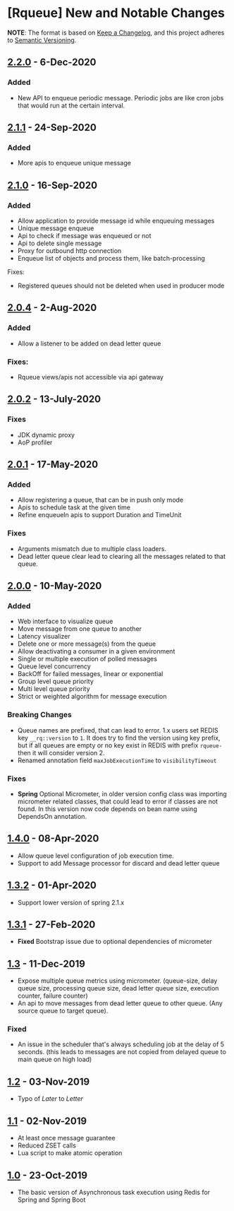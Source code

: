 # [Rqueue] New and Notable Changes

**NOTE**: The format is based on [Keep a Changelog](https://keepachangelog.com/en/1.0.0/), and this project adheres to [Semantic Versioning](https://semver.org/spec/v2.0.0.html).

## [2.2.0] - 6-Dec-2020
### Added
* New API to enqueue periodic message. Periodic jobs are like cron jobs that would run at the certain interval.

## [2.1.1] - 24-Sep-2020
### Added
* More apis to enqueue unique message

## [2.1.0] - 16-Sep-2020
### Added
* Allow application to provide message id while enqueuing messages
* Unique message enqueue
* Api to check if message was enqueued or not
* Api to delete single message
* Proxy for outbound http connection
* Enqueue list of objects and process them, like batch-processing

Fixes:
* Registered queues should not be deleted when used in producer mode

## [2.0.4] - 2-Aug-2020

### Added
- Allow a listener to be added on dead letter queue 

### Fixes:
- Rqueue views/apis not accessible via api gateway


## [2.0.2] - 13-July-2020

### Fixes
- JDK dynamic proxy
- AoP profiler

## [2.0.1] - 17-May-2020

### Added
- Allow registering a queue, that can be in push only mode
- Apis to schedule task at the given time 
- Refine enqueueIn apis to support Duration and TimeUnit

### Fixes
- Arguments mismatch due to multiple class loaders.
- Dead letter queue clear lead to clearing all the messages related to that queue. 


## [2.0.0] - 10-May-2020
### Added
- Web interface to visualize queue
- Move message from one queue to another
- Latency visualizer
- Delete one or more message(s) from the queue
- Allow deactivating a consumer in a given environment
- Single or multiple execution of polled messages
- Queue level concurrency
- BackOff for failed messages, linear or exponential
- Group level queue priority
- Multi level queue priority
- Strict or weighted algorithm for message execution

### Breaking Changes
- Queue names are prefixed, that can lead to error.  1.x users set REDIS key `__rq::version` to `1`. It does try to find the version using key prefix, but if all queues are empty or no key exist in REDIS with prefix `rqueue-` then it will consider version 2.
- Renamed annotation field `maxJobExecutionTime` to `visibilityTimeout`

### Fixes
- **Spring** Optional Micrometer, in older version config class was importing micrometer related classes, that could lead to error if classes are not found. In this version now code depends on bean name using DependsOn annotation.

## [1.4.0] - 08-Apr-2020
* Allow queue level configuration of job execution time.
* Support to add Message processor for discard and dead letter queue

## [1.3.2] - 01-Apr-2020
* Support lower version of spring 2.1.x

## [1.3.1] - 27-Feb-2020
* **Fixed** Bootstrap issue due to optional dependencies of micrometer

## [1.3] - 11-Dec-2019
* Expose multiple queue metrics using micrometer. (queue-size, delay queue size, processing queue size, dead letter queue size, execution counter, failure counter)
* An api to move messages from dead letter queue to other queue. (Any source queue to target queue).

### Fixed
* An issue in the scheduler that's always scheduling job at the delay of 5 seconds. (this leads to messages are not copied from delayed queue to main queue on high load)


## [1.2] - 03-Nov-2019
* Typo of *Later* to *Letter*


## [1.1] - 02-Nov-2019
* At least once message guarantee
* Reduced ZSET calls
* Lua script to make atomic operation

## [1.0] - 23-Oct-2019
* The basic version of Asynchronous task execution using Redis for Spring and Spring Boot

[1.0]: https://repo1.maven.org/maven2/com/github/sonus21/rqueue/1.0-RELEASE
[1.1]: https://repo1.maven.org/maven2/com/github/sonus21/rqueue/1.1-RELEASE
[1.2]: https://repo1.maven.org/maven2/com/github/sonus21/rqueue/1.2-RELEASE
[1.3]: https://repo1.maven.org/maven2/com/github/sonus21/rqueue/1.3-RELEASE
[1.3.1]: https://repo1.maven.org/maven2/com/github/sonus21/rqueue/1.3.1-RELEASE
[1.3.2]: https://repo1.maven.org/maven2/com/github/sonus21/rqueue/1.3.2-RELEASE
[1.4.0]: https://repo1.maven.org/maven2/com/github/sonus21/rqueue/1.4.0-RELEASE
[2.0.0]: https://repo1.maven.org/maven2/com/github/sonus21/rqueue/2.0.0-RELEASE
[2.0.1]: https://repo1.maven.org/maven2/com/github/sonus21/rqueue/2.0.1-RELEASE
[2.0.2]: https://repo1.maven.org/maven2/com/github/sonus21/rqueue/2.0.2-RELEASE
[2.0.4]: https://repo1.maven.org/maven2/com/github/sonus21/rqueue-core/2.0.4-RELEASE
[2.1.0]: https://repo1.maven.org/maven2/com/github/sonus21/rqueue-core/2.1.0-RELEASE
[2.1.1]: https://repo1.maven.org/maven2/com/github/sonus21/rqueue-core/2.1.1-RELEASE
[2.2.0]: https://repo1.maven.org/maven2/com/github/sonus21/rqueue-core/2.2.0-RELEASE
